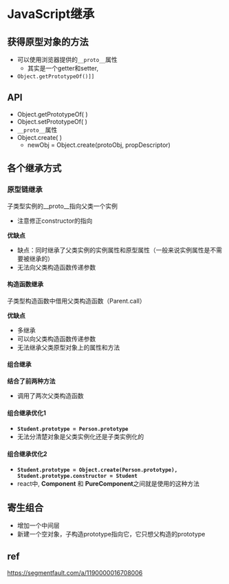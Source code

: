 # JavaScript继承

## 获得原型对象的方法

- 可以使用浏览器提供的`__proto__`属性
  - 其实是一个getter和setter, 
- `Object.getPrototypeOf()]]`

## API

- Object.getPrototypeOf( )
- Object.setPrototypeOf( )
- `__proto__`属性
- Object.create( )
  - newObj = Object.create(protoObj, propDescriptor)

## 各个继承方式

### 原型链继承

子类型实例的__proto__指向父类一个实例

- 注意修正constructor的指向

**优缺点**

- 缺点：同时继承了父类实例的实例属性和原型属性（一般来说实例属性是不需要被继承的）
- 无法向父类构造函数传递参数

#### 构造函数继承

子类型构造函数中借用父类构造函数（Parent.call）



**优缺点**

- 多继承
- 可以向父类构造函数传递参数
- 无法继承父类原型对象上的属性和方法



#### 组合继承

**结合了前两种方法**

- 调用了两次父类构造函数



#### 组合继承优化1

- **`Student.prototype = Person.prototype`**
- 无法分清楚对象是父类实例化还是子类实例化的



#### 组合继承优化2

- **`Student.prototype = Object.create(Person.prototype), Student.prototype.constructor = Student`**
- react中, **Component** 和 **PureComponent**之间就是使用的这种方法

## 寄生组合

- 增加一个中间层
- 新建一个空对象，子构造prototype指向它，它只想父构造的prototype



## ref

https://segmentfault.com/a/1190000016708006